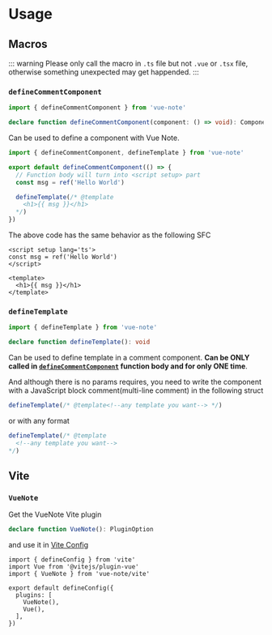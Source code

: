 # Usage

## Macros

::: warning
Please only call the macro in `.ts` file but not `.vue` or `.tsx` file, otherwise something unexpected may get happended.
:::

### `defineCommentComponent`

```typescript
import { defineCommentComponent } from 'vue-note'

declare function defineCommentComponent(component: () => void): Component
```

Can be used to define a component with Vue Note.

```typescript
import { defineCommentComponent, defineTemplate } from 'vue-note'

export default defineCommentComponent(() => {
  // Function body will turn into <script setup> part
  const msg = ref('Hello World')

  defineTemplate(/* @template
    <h1>{{ msg }}</h1>
  */)
})
```

The above code has the same behavior as the following SFC

```vue
<script setup lang='ts'>
const msg = ref('Hello World')
</script>

<template>
  <h1>{{ msg }}</h1>
</template>
```

### `defineTemplate`

```typescript
import { defineTemplate } from 'vue-note'

declare function defineTemplate(): void
```

Can be used to define template in a comment component. **Can be ONLY called in [`defineCommentComponent`](#definecommentcomponent) function body and for only ONE time**.

And although there is no params requires, you need to write the component with a JavaScript block comment(multi-line comment) in the following struct

```typescript
defineTemplate(/* @template<!--any template you want--> */)
```

or with any format

```typescript
defineTemplate(/* @template
  <!--any template you want-->
*/)
```

## Vite

### `VueNote`

Get the VueNote Vite plugin

```typescript
declare function VueNote(): PluginOption
```

and use it in [Vite Config](https://vite.dev/config/)

```typescript{3,7}
import { defineConfig } from 'vite'
import Vue from '@vitejs/plugin-vue'
import { VueNote } from 'vue-note/vite'

export default defineConfig({
  plugins: [
    VueNote(),
    Vue(),
  ],
})

```
